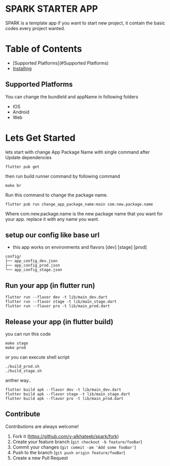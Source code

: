 # SPARK STARTER APP

SPARK is a template app if you want to start new project, it contain the basic codes every project wanted.

# Table of Contents
- [Supported Platforms](#Supported Platforms)
- [Installing](#lets-get-started)


## Supported Platforms

You can change the bundleId and appName in following folders

- IOS
- Android
- Web

# Lets Get Started

lets start with change App Package Name with single command after Update dependencies
```
flutter pub get
```
then run build runner command by following command
```
make br
```


Run this command to change the package name.
```
flutter pub run change_app_package_name:main com.new.package.name
```
Where com.new.package.name is the new package name that you want for your app. replace it with any name you want.

## setup our config like base url

- this app works on environments and flavors [dev] [stage] [prod]

```
config/
├── app_config_dev.json
├── app_config_prod.json
└── app_config_stage.json
```

## Run your app (in flutter run)

```
flutter run --flavor dev -t lib/main_dev.dart
flutter run --flavor stage -t lib/main_stage.dart
flutter run --flavor pro -t lib/main_prod.dart
```

## Release your app (in flutter build)

you can run this code
```
make stage
make prod
```
or you can execute shell script
```
./build_prod.sh
./build_stage.sh
```
anther way..
```
flutter build apk --flavor dev -t lib/main_dev.dart
flutter build apk --flavor stage -t lib/main_stage.dart
flutter build apk --flavor pro -t lib/main_prod.dart
```



## Contribute

Contributions are always welcome!

1. Fork it (<https://github.com/y-alkhateeb/spark/fork>)
2. Create your feature branch (`git checkout -b feature/fooBar`)
3. Commit your changes (`git commit -am 'Add some fooBar'`)
4. Push to the branch (`git push origin feature/fooBar`)
5. Create a new Pull Request
